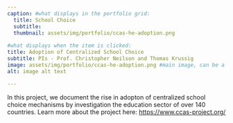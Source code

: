 ```yaml
---
caption: #what displays in the portfolio grid:
  title: School Choice
  subtitle: 
  thumbnail: assets/img/portfolio/ccas-he-adoption.png
  
#what displays when the item is clicked:
title: Adoption of Centralized School Choice
subtitle: PIs - Prof. Christopher Neilson and Thomas Krussig
image: assets/img/portfolio/ccas-he-adoption.png #main image, can be a link or a file in assets/img/portfolio
alt: image alt text

---
```

In this project, we document the rise in adopton of centralized school choice mechanisms by investigation the education sector of over 140 countries. Learn more about the project here: https://www.ccas-project.org/
